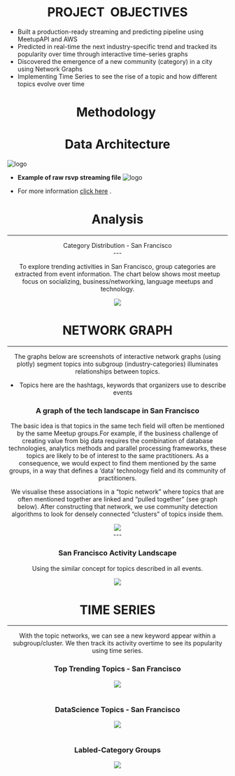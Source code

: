 # <center> PROJECT  OBJECTIVES <center>

- Built a production-ready streaming and predicting pipeline using MeetupAPI and AWS
- Predicted in real-time the next industry-specific trend and tracked its popularity over time through
interactive time-series graphs 
- Discovered the emergence of a new community (category) in a city using Network Graphs
- Implementing Time Series to see the rise of a topic and how different topics evolve over time


# <center> Methodology <center>

# <center> Data Architecture <center>
![logo](./Images/Diagram.png)


- **Example of raw rsvp streaming file**
![logo](./Images/jsonfile.png)

- For more information [click here](https://github.com/Charlotte1904/MeetupAPI/blob/master/README.ipynb) .

 #  <center> Analysis <center>
----

<center> Category Distribution - San Francisco <center>
---

To explore trending activities in San Francisco, group categories are extracted from event information. The chart below shows most meetup focus on socializing, business/networking, language meetups and technology.

<center><img src="./Images/categorydist.png" ></center>

#  <center> NETWORK GRAPH <center>
---

The graphs below are screenshots of interactive network graphs (using plotly) segment topics into subgroup (industry-categories) illuminates relationships between topics.
 
 - Topics here are the hashtags, keywords that organizers use to describe events

<center><h3> A graph of the tech landscape in San Francisco </h3><center>

The basic idea is that topics in the same tech field will often be mentioned by the same Meetup groups.For example, if the business challenge of creating value from big data requires the combination of database technologies, analytics methods and parallel processing frameworks, these topics are likely to be of interest to the same practitioners. As a consequence, we would expect to find them mentioned by the same groups, in a way that defines a ‘data’ technology field and its community of practitioners.

We visualise these associations in a “topic network”  where topics that are often mentioned together are linked and “pulled together” (see graph below). After constructing that network, we use community detection algorithms to look for densely connected “clusters” of topics inside them.


<center><img src="./Images/techtopicnetwork.png" ></center>
---

<center><h3> San Francisco Activity Landscape </h3><center>

Using the similar concept for topics described in all events. 

<center><img src="./Images/sftopicsnetwork.png"></center>



#  <center> TIME SERIES <center>
---

With the topic networks, we can see a new keyword appear within a subgroup/cluster. We then track its activity overtime to see its popularity using time series.  

<center><h3> Top Trending Topics -  San Francisco </h3><center>
<center><img src="./Images/poptrendsf2.png" ></center>
<br>
<center><h3> DataScience Topics - San Francisco </h3><center>
<center><img src="./Images/dstopic2.png" ></center>
<br>
<center><h3> Labled-Category Groups </h3><center>
<center><img src="./Images/labledts.png" ></center>

